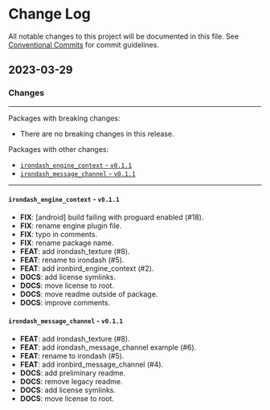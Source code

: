# Change Log

All notable changes to this project will be documented in this file.
See [Conventional Commits](https://conventionalcommits.org) for commit guidelines.

## 2023-03-29

### Changes

---

Packages with breaking changes:

 - There are no breaking changes in this release.

Packages with other changes:

 - [`irondash_engine_context` - `v0.1.1`](#irondash_engine_context---v011)
 - [`irondash_message_channel` - `v0.1.1`](#irondash_message_channel---v011)

---

#### `irondash_engine_context` - `v0.1.1`

 - **FIX**: [android] build failing with proguard enabled (#18).
 - **FIX**: rename engine plugin file.
 - **FIX**: typo in comments.
 - **FIX**: rename package name.
 - **FEAT**: add irondash_texture (#8).
 - **FEAT**: rename to irondash (#5).
 - **FEAT**: add ironbird_engine_context (#2).
 - **DOCS**: add license symlinks.
 - **DOCS**: move license to root.
 - **DOCS**: move readme outside of package.
 - **DOCS**: improve comments.

#### `irondash_message_channel` - `v0.1.1`

 - **FEAT**: add irondash_texture (#8).
 - **FEAT**: add irondash_message_channel example (#6).
 - **FEAT**: rename to irondash (#5).
 - **FEAT**: add ironbird_message_channel (#4).
 - **DOCS**: add preliminary readme.
 - **DOCS**: remove legacy readme.
 - **DOCS**: add license symlinks.
 - **DOCS**: move license to root.

